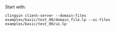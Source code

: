 Start with:

```
clinguin client-server --domain-files examples/basic/test_09/domain_file.lp --ui-files examples/basic/test_09/ui.lp
```
